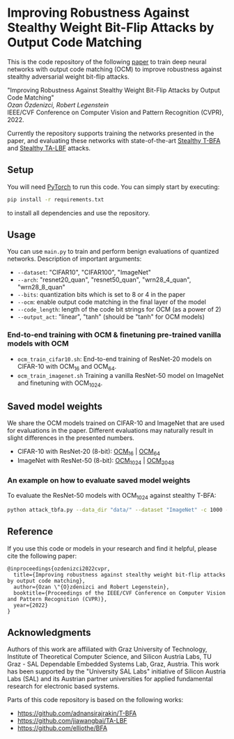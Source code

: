 # Improving Robustness Against Stealthy Weight Bit-Flip Attacks by Output Code Matching

This is the code repository of the following [paper](https://igi-web.tugraz.at/PDF/OzdenizciLegenstein_CVPR2022.pdf) to train deep neural networks with output code matching (OCM) to improve robustness against stealthy adversarial weight bit-flip attacks.

"Improving Robustness Against Stealthy Weight Bit-Flip Attacks by Output Code Matching"\
<em>Ozan Özdenizci, Robert Legenstein</em>\
IEEE/CVF Conference on Computer Vision and Pattern Recognition (CVPR), 2022.

Currently the repository supports training the networks presented in the paper, and evaluating these networks with state-of-the-art [Stealthy T-BFA](https://arxiv.org/pdf/2007.12336.pdf) and [Stealthy TA-LBF](https://arxiv.org/pdf/2102.10496.pdf) attacks.

## Setup

You will need [PyTorch](https://pytorch.org/get-started/) to run this code. You can simply start by executing:
```bash
pip install -r requirements.txt
```
to install all dependencies and use the repository.

## Usage

You can use `main.py` to train and perform benign evaluations of quantized networks. Description of important arguments:

- `--dataset`: "CIFAR10", "CIFAR100", "ImageNet"
- `--arch`: "resnet20_quan", "resnet50_quan", "wrn28_4_quan", "wrn28_8_quan"
- `--bits`: quantization bits which is set to 8 or 4 in the paper
- `--ocm`: enable output code matching in the final layer of the model
- `--code_length`: length of the code bit strings for OCM (as a power of 2)
- `--output_act`: "linear", "tanh" (should be "tanh" for OCM models)

### End-to-end training with OCM & finetuning pre-trained vanilla models with OCM

- `ocm_train_cifar10.sh`: End-to-end training of ResNet-20 models on CIFAR-10 with OCM<sub>16</sub> and OCM<sub>64</sub>.
- `ocm_train_imagenet.sh` Training a vanilla ResNet-50 model on ImageNet and finetuning with OCM<sub>1024</sub>.

## Saved model weights

We share the OCM models trained on CIFAR-10 and ImageNet that are used for evaluations in the paper.
Different evaluations may naturally result in slight differences in the presented numbers.

* CIFAR-10 with ResNet-20 (8-bit): 
[OCM<sub>16</sub>](https://igi-web.tugraz.at/download/OzdenizciLegensteinCVPR2022/resnet20_quan8_OCM16.zip) | 
[OCM<sub>64</sub>](https://igi-web.tugraz.at/download/OzdenizciLegensteinCVPR2022/resnet20_quan8_OCM64.zip)
* ImageNet with ResNet-50 (8-bit):
[OCM<sub>1024</sub>](https://igi-web.tugraz.at/download/OzdenizciLegensteinCVPR2022/resnet50_quan8_OCM1024.zip) | 
[OCM<sub>2048</sub>](https://igi-web.tugraz.at/download/OzdenizciLegensteinCVPR2022/resnet50_quan8_OCM2048.zip)

### An example on how to evaluate saved model weights

To evaluate the ResNet-50 models with OCM<sub>1024</sub> against stealthy T-BFA:
```bash
python attack_tbfa.py --data_dir "data/" --dataset "ImageNet" -c 1000 --arch "resnet50_quan" --bits 8 --ocm --code_length 1024 --output_act "tanh" --outdir "results/imagenet/resnet50_quan8_OCM1024/"
```

## Reference
If you use this code or models in your research and find it helpful, please cite the following paper:
```
@inproceedings{ozdenizci2022cvpr,
  title={Improving robustness against stealthy weight bit-flip attacks by output code matching},
  author={Ozan \"{O}zdenizci and Robert Legenstein},
  booktitle={Proceedings of the IEEE/CVF Conference on Computer Vision and Pattern Recognition (CVPR)},
  year={2022}
}
```

## Acknowledgments

Authors of this work are affiliated with Graz University of Technology, Institute of Theoretical Computer Science, and Silicon Austria Labs, TU Graz - SAL Dependable Embedded Systems Lab, Graz, Austria. This work has been supported by the "University SAL Labs" initiative of Silicon Austria Labs (SAL) and its Austrian partner universities for applied fundamental research for electronic based systems.

Parts of this code repository is based on the following works:

* https://github.com/adnansirajrakin/T-BFA
* https://github.com/jiawangbai/TA-LBF
* https://github.com/elliothe/BFA
